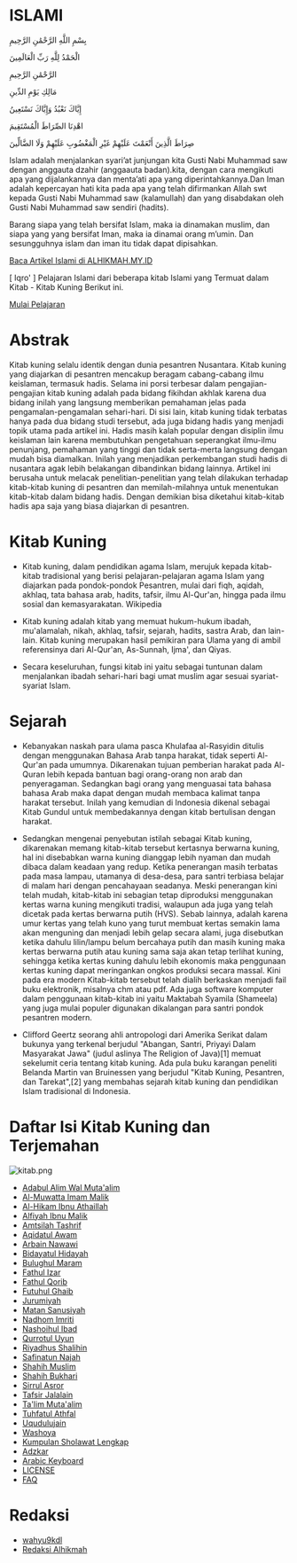 # ISLAMI 

بِسْمِ اللَّهِ الرَّحْمَٰنِ الرَّحِيمِ


الْحَمْدُ لِلَّهِ رَبِّ الْعَالَمِينَ


الرَّحْمَٰنِ الرَّحِيمِ


مَالِكِ يَوْمِ الدِّينِ


إِيَّاكَ نَعْبُدُ وَإِيَّاكَ نَسْتَعِينُ


اهْدِنَا الصِّرَاطَ الْمُسْتَقِيمَ


صِرَاطَ الَّذِينَ أَنْعَمْتَ عَلَيْهِمْ غَيْرِ الْمَغْضُوبِ عَلَيْهِمْ وَلَا الضَّالِّينَ

Islam adalah menjalankan syari’at junjungan kita Gusti Nabi Muhammad saw dengan anggauta dzahir (anggaauta badan).kita, dengan cara mengikuti apa yang dijalankannya dan menta’ati apa yang diperintahkannya.Dan Iman adalah kepercayan hati kita pada apa yang telah difirmankan Allah swt kepada Gusti Nabi Muhammad saw (kalamullah) dan yang disabdakan oleh Gusti Nabi Muhammad saw sendiri (hadits).

Barang siapa yang telah bersifat Islam, maka ia dinamakan muslim, dan siapa yang yang bersifat Iman, maka ia dinamai orang m’umin. Dan sesungguhnya islam dan iman itu tidak dapat dipisahkan.

[Baca Artikel Islami di ALHIKMAH.MY.ID](https://www.alhikmah.my.id)

[ Iqro' ] Pelajaran Islami dari beberapa kitab Islami yang Termuat dalam Kitab - Kitab Kuning Berikut ini.

[Mulai Pelajaran ](https://wahyu9kdl.github.io/islami/)

# Abstrak
Kitab kuning selalu identik dengan dunia pesantren Nusantara. Kitab kuning yang diajarkan di pesantren mencakup beragam cabang-cabang ilmu keislaman, termasuk hadis. Selama ini porsi terbesar dalam pengajian-pengajian kitab kuning adalah pada bidang fikihdan akhlak karena dua bidang inilah yang langsung memberikan pemahaman jelas pada pengamalan-pengamalan sehari-hari. Di sisi lain, kitab kuning tidak terbatas hanya pada dua bidang studi tersebut, ada juga bidang hadis yang menjadi topik utama pada artikel ini. Hadis masih kalah popular dengan disiplin ilmu keislaman lain karena membutuhkan pengetahuan seperangkat ilmu-ilmu penunjang, pemahaman yang tinggi dan tidak serta-merta langsung dengan mudah bisa diamalkan. Inilah yang menjadikan perkembangan studi hadis di nusantara agak lebih belakangan dibandinkan bidang lainnya. Artikel ini berusaha untuk melacak penelitian-penelitian yang telah dilakukan terhadap kitab-kitab kuning di pesantren dan memilah-milahnya untuk menentukan kitab-kitab dalam bidang hadis. Dengan demikian bisa diketahui kitab-kitab hadis apa saja yang biasa diajarkan di pesantren.

# Kitab Kuning

- Kitab kuning, dalam pendidikan agama Islam, merujuk kepada kitab-kitab tradisional yang berisi pelajaran-pelajaran agama Islam yang diajarkan pada pondok-pondok Pesantren, mulai dari fiqh, aqidah, akhlaq, tata bahasa arab, hadits, tafsir, ilmu Al-Qur'an, hingga pada ilmu sosial dan kemasyarakatan. Wikipedia
- Kitab kuning adalah kitab yang memuat hukum-hukum ibadah, mu'alamalah, nikah, akhlaq, tafsir, sejarah, hadits, sastra Arab, dan lain-lain. Kitab kuning merupakan hasil pemikiran para Ulama yang di ambil referensinya dari Al-Qur'an, As-Sunnah, Ijma', dan Qiyas.

- Secara keseluruhan, fungsi kitab ini yaitu sebagai tuntunan dalam menjalankan ibadah sehari-hari bagi umat muslim agar sesuai syariat-syariat Islam.


# Sejarah

- Kebanyakan naskah para ulama pasca Khulafaa al-Rasyidin ditulis dengan menggunakan Bahasa Arab tanpa harakat, tidak seperti Al-Qur'an pada umumnya. Dikarenakan tujuan pemberian harakat pada Al-Quran lebih kepada bantuan bagi orang-orang non arab dan penyeragaman. Sedangkan bagi orang yang menguasai tata bahasa bahasa Arab maka dapat dengan mudah membaca kalimat tanpa harakat tersebut. Inilah yang kemudian di Indonesia dikenal sebagai Kitab Gundul untuk membedakannya dengan kitab bertulisan dengan harakat.

- Sedangkan mengenai penyebutan istilah sebagai Kitab kuning, dikarenakan memang kitab-kitab tersebut kertasnya berwarna kuning, hal ini disebabkan warna kuning dianggap lebih nyaman dan mudah dibaca dalam keadaan yang redup. Ketika penerangan masih terbatas pada masa lampau, utamanya di desa-desa, para santri terbiasa belajar di malam hari dengan pencahayaan seadanya. Meski penerangan kini telah mudah, kitab-kitab ini sebagian tetap diproduksi menggunakan kertas warna kuning mengikuti tradisi, walaupun ada juga yang telah dicetak pada kertas berwarna putih (HVS). Sebab lainnya, adalah karena umur kertas yang telah kuno yang turut membuat kertas semakin lama akan menguning dan menjadi lebih gelap secara alami, juga disebutkan ketika dahulu lilin/lampu belum bercahaya putih dan masih kuning maka kertas berwarna putih atau kuning sama saja akan tetap terlihat kuning, sehingga ketika kertas kuning dahulu lebih ekonomis maka penggunaan kertas kuning dapat meringankan ongkos produksi secara massal. Kini pada era modern Kitab-kitab tersebut telah dialih berkaskan menjadi fail buku elektronik, misalnya chm atau pdf. Ada juga software komputer dalam penggunaan kitab-kitab ini yaitu Maktabah Syamila (Shameela) yang juga mulai populer digunakan dikalangan para santri pondok pesantren modern.

- Clifford Geertz seorang ahli antropologi dari Amerika Serikat dalam bukunya yang terkenal berjudul "Abangan, Santri, Priyayi Dalam Masyarakat Jawa" (judul aslinya The Religion of Java)[1] memuat sekelumit ceria tentang kitab kuning. Ada pula buku karangan peneliti Belanda Martin van Bruinessen yang berjudul "Kitab Kuning, Pesantren, dan Tarekat",[2] yang membahas sejarah kitab kuning dan pendidikan Islam tradisional di Indonesia.
# Daftar Isi Kitab Kuning dan Terjemahan

![kitab.png](https://wahyu9kdl.github.io/islami/kitab.png)

- [Adabul Alim Wal Muta'alim](https://wahyu9kdl.github.io/islami/ada )
- [Al-Muwatta Imam Malik](https://wahyu9kdl.github.io/islami/muwatta)
- [Al-Hikam Ibnu Athaillah](https://wahyu9kdl.github.io/islami/alhikam)
- [Alfiyah Ibnu Malik](https://wahyu9kdl.github.io/islami/alfiyah)
- [Amtsilah Tashrif](https://wahyu9kdl.github.io/islami/amsilah)
- [Aqidatul Awam](https://wahyu9kdl.github.io/islami/aqidatul)
- [Arbain Nawawi](https://wahyu9kdl.github.io/islami/arbain)
- [Bidayatul Hidayah](https://wahyu9kdl.github.io/islami/bidayatul)
- [Bulughul Maram](https://wahyu9kdl.github.io/islami/bulughul)
- [Fathul Izar](https://wahyu9kdl.github.io/islami/izar)
- [Fathul Qorib](https://wahyu9kdl.github.io/islami/qarib)
- [Futuhul Ghaib](https://wahyu9kdl.github.io/islami/futuhul)
- [Jurumiyah](https://wahyu9kdl.github.io/islami/jurumiyah)
- [Matan Sanusiyah](https://wahyu9kdl.github.io/islami/sanusiyah)
- [Nadhom Imriti](https://wahyu9kdl.github.io/islami/imriti)
- [Nashoihul Ibad](https://wahyu9kdl.github.io/islami/nashoihul)
- [Qurrotul Uyun](https://wahyu9kdl.github.io/islami/uyun)
- [Riyadhus Shalihin](https://wahyu9kdl.github.io/islami/riyadhus)
- [Safinatun Najah](https://wahyu9kdl.github.io/islami/safinah)
- [Shahih Muslim](https://wahyu9kdl.github.io/islami/muslim)
- [Shahih Bukhari](https://wahyu9kdl.github.io/islami/bukhari)
- [Sirrul Asror](https://wahyu9kdl.github.io/islami/sirul)
- [Tafsir Jalalain](https://wahyu9kdl.github.io/islami/jalalain)
- [Ta'lim Muta'alim](https://wahyu9kdl.github.io/islami/taklim)
- [Tuhfatul Athfal](https://wahyu9kdl.github.io/islami/tuhfatu)
- [Uqudulujain](https://wahyu9kdl.github.io/islami/uqudulujain)
- [Washoya](https://wahyu9kdl.github.io/islami/waso)
- [Kumpulan Sholawat Lengkap](https://wahyu9kdl.github.io/islami/sholawat/)
- [Adzkar](https://wahyu9kdl.github.io/islami/adzkar/)
- [Arabic Keyboard](https://wahyu9kdl.github.io/islami/arabic/index.html)
- [LICENSE](https://wahyu9kdl.github.io/islami/LICENSE)
- [FAQ](https://wahyu9kdl.github.io/faq.html)

# Redaksi

- [wahyu9kdl](https://wahyu9kdl.github.io )
- [Redaksi Alhikmah](https://www.alhikmah.my.id)

